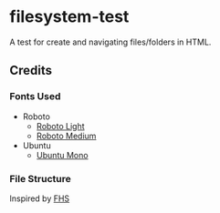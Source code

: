 # filesystem-test
A test for create and navigating files/folders in HTML.

## Credits
### Fonts Used
- Roboto
	- [Roboto Light][1]
	- [Roboto Medium][2]
- Ubuntu
	- [Ubuntu Mono][3]

### File Structure
Inspired by [FHS][4]

[1]:https://fonts.google.com/specimen/Roboto?selection.family=Roboto
[2]:https://fonts.google.com/specimen/Roboto?selection.family=Roboto
[3]:https://fonts.google.com/specimen/Ubuntu+Mono?selection.family=Ubuntu+Mono
[4]:https://en.wikipedia.org/wiki/Filesystem_Hierarchy_Standard